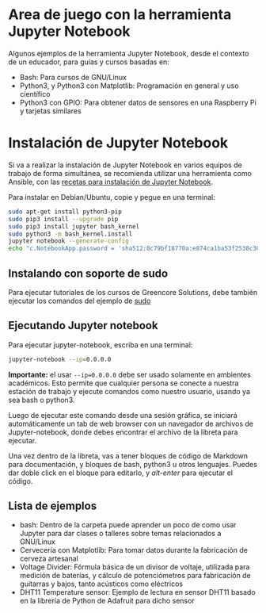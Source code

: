 # Area de juego con la herramienta Jupyter Notebook

Algunos ejemplos de la herramienta Jupyter Notebook, desde el contexto de un educador, para guías y cursos basadas en:
- Bash: Para cursos de GNU/Linux
- Python3, y Python3 con Matplotlib: Programación en general y uso científico
- Python3 con GPIO: Para obtener datos de sensores en una Raspberry Pi y tarjetas similares

# Instalación de Jupyter Notebook
Si va a realizar la instalación de Jupyter Notebook en varios equipos de trabajo de forma simultánea, se recomienda utilizar una herramienta como Ansible, con las [recetas para instalación de Jupyter Notebook](https://github.com/fede2cr/ansible_jupyter).

Para instalar en Debian/Ubuntu, copie y pegue en una terminal:
```bash
sudo apt-get install python3-pip
sudo pip3 install --upgrade pip
sudo pip3 install jupyter bash_kernel
sudo python3 -m bash_kernel.install
jupyter notebook --generate-config
echo "c.NotebookApp.password = 'sha512:8c79bf18770a:e874ca1ba53f2538c308830430211c3604fb4da03feefc64280584b690ff41448445490e38a697ba29049f69d003a5c2bf70bfed547e9fb6858f06ba202774bc'" >> .jupyter/jupyter_notebook_config.py
```

## Instalando con soporte de sudo
Para ejecutar tutoriales de los cursos de Greencore Solutions, debe también ejecutar los comandos del ejemplo de [sudo](https://github.com/fede2cr/jupyter_playground/blob/master/bash/01%20-%20Jypyter%20con%20Sudo.ipynb)

## Ejecutando Jupyter notebook

Para ejecutar jupyter-notebook, escriba en una terminal:
```bash
jupyter-notebook --ip=0.0.0.0
```
**Importante:** el usar ``--ip=0.0.0.0`` debe ser usado solamente en ambientes académicos. Esto permite que cualquier persona se conecte a nuestra estación de trabajo y ejecute comandos como nuestro usuario, usando ya sea bash o python3.

Luego de ejecutar este comando desde una sesión gráfica, se iniciará automáticamente un tab de web browser con un navegador de archivos de Jupyter-notebook, donde debes encontrar el archivo de la libreta para ejecutar.

Una vez dentro de la libreta, vas a tener bloques de código de Markdown para documentación, y bloques de bash, python3 u otros lenguajes. Puedes dar doble click en el bloque para editarlo, y *alt-enter* para ejecutar el código.


## Lista de ejemplos
- bash: Dentro de la carpeta puede aprender un poco de como usar Jupyter para dar clases o talleres sobre temas relacionados a GNU/Linux
- Cervecería con Matplotlib: Para tomar datos durante la fabricación de cerveza artesanal
- Voltage Divider: Fórmula básica de un divisor de voltaje, utilizada para medición de baterías, y cálculo de potenciómetros para fabricación de guitarras y bajos, tanto acústicos como eléctricos
- DHT11 Temperature sensor: Ejemplo de lectura en sensor DHT11 basado en la librería de Python de Adafruit para dicho sensor
